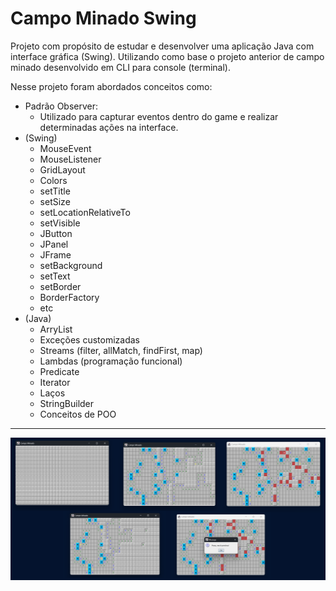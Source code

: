 # Campo Minado Swing
Projeto com propósito de estudar e desenvolver uma aplicação Java com interface gráfica (Swing).
Utilizando como base o projeto anterior de campo minado desenvolvido em CLI para console (terminal).

Nesse projeto foram abordados conceitos como:

- Padrão Observer:
  - Utilizado para capturar eventos dentro do game e realizar determinadas ações na interface.
- (Swing)
  - MouseEvent
  - MouseListener
  - GridLayout
  - Colors
  - setTitle
  - setSize
  - setLocationRelativeTo
  - setVisible
  - JButton
  - JPanel
  - JFrame
  - setBackground
  - setText
  - setBorder
  - BorderFactory
  - etc
- (Java)
  - ArryList
  - Exceções customizadas
  - Streams (filter, allMatch, findFirst, map)
  - Lambdas (programação funcional)
  - Predicate
  - Iterator
  - Laços
  - StringBuilder 
  - Conceitos de POO
---
![imagem campo minado](target/img/telas.png)
